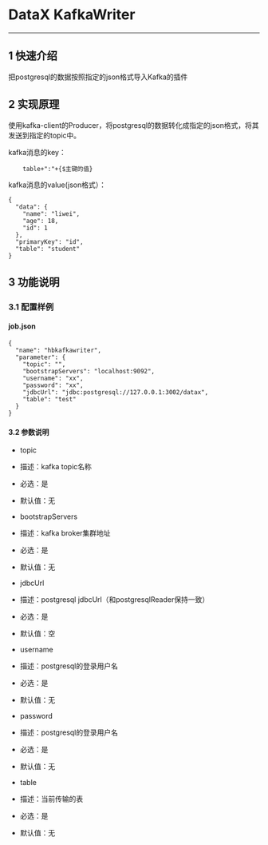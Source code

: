 # DataX KafkaWriter


---

## 1 快速介绍

把postgresql的数据按照指定的json格式导入Kafka的插件

## 2 实现原理

使用kafka-client的Producer，将postgresql的数据转化成指定的json格式，将其发送到指定的topic中。

kafka消息的key：
```
    table+":"+{$主键的值}
```

kafka消息的value(json格式）：
```$json
{
  "data": {
    "name": "liwei",
    "age": 18,
    "id": 1
  },
  "primaryKey": "id",
  "table": "student"
}
```

## 3 功能说明

### 3.1 配置样例

#### job.json

```
{
  "name": "hbkafkawriter",
  "parameter": {
    "topic": "",
    "bootstrapServers": "localhost:9092",
    "username": "xx",
    "password": "xx",
    "jdbcUrl": "jdbc:postgresql://127.0.0.1:3002/datax",
    "table": "test"
  }
}
```

#### 3.2 参数说明

* topic
 * 描述：kafka topic名称
 * 必选：是
 * 默认值：无

* bootstrapServers
 * 描述：kafka broker集群地址
 * 必选：是
 * 默认值：无

* jdbcUrl
 * 描述：postgresql jdbcUrl（和postgresqlReader保持一致）
 * 必选：是
 * 默认值：空

* username
 * 描述：postgresql的登录用户名
 * 必选：是
 * 默认值：无

* password
 * 描述：postgresql的登录用户名
 * 必选：是
 * 默认值：无

* table
 * 描述：当前传输的表
 * 必选：是
 * 默认值：无